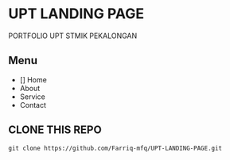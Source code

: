 # UPT LANDING PAGE
<p>PORTFOLIO UPT STMIK PEKALONGAN</p>

## Menu
- [] Home
- About
- Service
- Contact

## CLONE THIS REPO
``` 
git clone https://github.com/Farriq-mfq/UPT-LANDING-PAGE.git 
``` 
